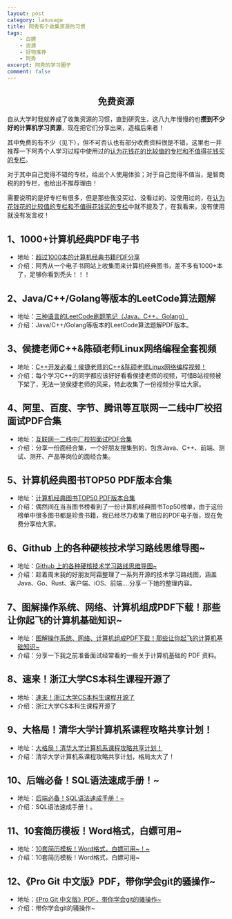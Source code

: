 ```yaml
---
layout: post
category: lanuuage
title: 阿秀有个收集资源的习惯
tags:
    - 白嫖
    - 资源
    - 好物推荐
    - 阿秀
excerpt: 阿秀的学习圈子
comment: false
---
```






<h2 align="center">免费资源</h2>

自从大学时我就养成了收集资源的习惯，直到研究生，这八九年慢慢的也**攒到不少好的计算机学习资源**，现在把它们分享出来，造福后来者！

其中免费的有不少（见下），但不可否认也有部分收费资料很是不错，这里也一并推荐一下阿秀个人学习过程中使用过的[认为花钱花的比较值的专栏和不值得花钱买的专栏](/notes/07-resources/02-precious.md)。

对于其中自己觉得不错的专栏，给出个人使用体验；对于自己觉得不值当，是智商税的的专栏，也给出不推荐理由！

需要说明的是好专栏有很多，但是那些我没买过、没看过的、没使用过的，在[认为花钱花的比较值的专栏和不值得花钱买的专栏](/notes/07-resources/02-precious.md)中就不提及了，在我看来，没有使用就没有发言权！

## **1、1000+计算机经典PDF电子书**

- 地址：[超过1000本的计算机经典书籍PDF分享](/notes/07-resources/01-free/01-千本PDF.md)
- 介绍：阿秀从一个电子书网站上收集而来计算机经典图书，差不多有1000+本了，足够你看到秃头！！！



## **2、Java/C++/Golang等版本的LeetCode算法题解**

- 地址：[三种语言的LeetCode刷题笔记（Java、C++、Golang）](/notes/07-resources/01-free/02-力扣刷题笔记.md)
- 介绍：Java/C++/Golang等版本的LeetCode算法题解PDF版本。



## **3、侯捷老师C++&陈硕老师Linux网络编程全套视频**

- 地址：[C++开发必看！侯捷老师的C++&陈硕老师Linux网络编程视频！](/notes/07-resources/01-free/03-侯捷老师的C++全部课程.md)
- 介绍：每个学习C++的同学都应该好好看看侯捷老师的视频，可惜B站视频被下架了，无法一览侯捷老师的风采，特此收集了一份视频分享给大家。

## 4、阿里、百度、字节、腾讯等互联网一二线中厂校招面试PDF合集

- 地址：[互联网一二线中厂校招面试PDF合集](/notes/07-resources/01-free/04-schoolSchample.md)
- 介绍：分享一份面经合集，一个好朋友搜集到的，包含Java、C++、前端、测试、测开、产品等岗位的面经合集。



## 5、计算机经典图书TOP50 PDF版本合集

- 地址：[计算机经典图书TOP50 PDF版本合集](/notes/07-resources/01-free/05-当当top50.md)
- 介绍：偶然间在当当图书榜看到了一份计算机经典图书Top50榜单，由于这份榜单中很多图书都是珍贵书籍，我已经尽力收集了相应的PDF电子版，现在免费分享给大家。



## 6、Github 上的各种硬核技术学习路线思维导图~

- 地址：[Github 上的各种硬核技术学习路线思维导图~](/notes/07-resources/01-free/06-github-school-schedule.md)
- 介绍：趁着周末我的好朋友阿霜整理了一系列开源的技术学习路线图，涵盖 Java、Go、Rust、客户端、iOS、前端....分享一下她的整理内容。

## 7、图解操作系统、网络、计算机组成PDF下载！那些让你起飞的计算机基础知识~

- 地址：[图解操作系统、网络、计算机组成PDF下载！那些让你起飞的计算机基础知识~](/notes/07-resources/01-free/07-cs-basic-school-schedule.md)
- 介绍：分享一下我之前准备面试经常看的一些关于计算机基础的 PDF 资料。

## 8、速来！浙江大学CS本科生课程开源了

- 地址：[速来！浙江大学CS本科生课程开源了](/notes/07-resources/01-free/10-zju-school-schedule.md)
- 介绍：浙江大学CS本科生课程开源了

## 9、大格局！清华大学计算机系课程攻略共享计划！

- 地址：[大格局！清华大学计算机系课程攻略共享计划！](/notes/07-resources/01-free/11-uht-school-schedule.md)
- 介绍：清华大学计算机系课程攻略共享计划，格局太大了！

## 10、后端必备！SQL语法速成手册！~

- 地址：[后端必备！SQL语法速成手册！~](/notes/07-resources/01-free/08-sql-school-schedule.md)
- 介绍：SQL语法速成手册！。

## 11、10套简历模板！Word格式，白嫖可用~

- 地址：[10套简历模板！Word格式，白嫖可用~！~](/notes/07-resources/01-free/09-resume-school-schedule.md)
- 介绍：10套简历模板！Word格式，白嫖可用~

## 12、《Pro Git 中文版》PDF，带你学会git的骚操作~

- 地址：[《Pro Git 中文版》PDF，带你学会git的骚操作~](/notes/07-resources/01-free/12-git-school-schedule.md)
- 介绍：带你学会git的骚操作~

